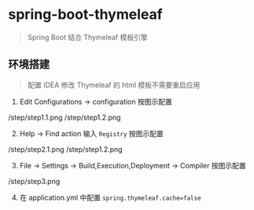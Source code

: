 # spring-boot-thymeleaf

> Spring Boot 结合 Thymeleaf 模板引擎

## 环境搭建

> 配置 IDEA 修改 Thymeleaf 的 html 模板不需要重启应用

1. Edit Configurations -> configuration 按图示配置

/step/step1.1.png
/step/step1.2.png

2. Help -> Find action 输入 `Registry` 按图示配置

/step/step2.1.png
/step/step1.2.png

3. File -> Settings -> Build,Execution,Deployment -> Compiler 按图示配置

/step/step3.png

4. 在 application.yml 中配置  `spring.thymeleaf.cache=false`
